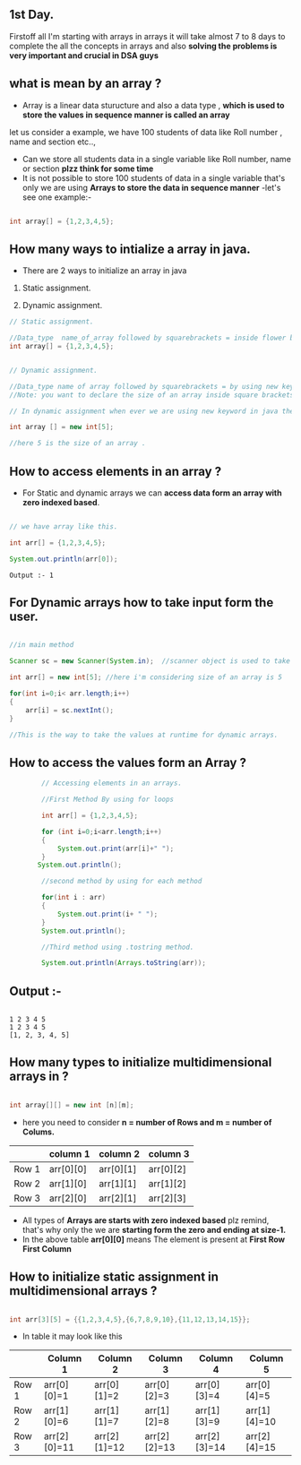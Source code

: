## 1st Day.

 Firstoff all I'm starting with arrays in arrays it will take almost 7 to 8 days to complete the all the concepts in arrays and also **solving the problems is very important and crucial in DSA guys**
## what is mean by an array ?

- Array is a linear data sturucture and also a data type , **which is used to store the values in sequence manner is called an array**

let us consider a example, we have 100 students of data like Roll number , name and section etc..,   
- Can we store all students data in a single variable like Roll number, name or section **plzz think for some time** 
-  It is not possible to store 100 students of data in a single variable that's only we are using **Arrays to store the data in sequence manner**
-let's see one example:-
```java

int array[] = {1,2,3,4,5}; 

```
## How many ways to intialize a array in java.

- There are 2 ways to initialize an array in java

1. Static assignment.

2. Dynamic assignment.


```java
// Static assignment.

//Data_type  name_of_array followed by squarebrackets = inside flower brackets you want write what type of data you wanna store.
int array[] = {1,2,3,4,5};

```


```java

// Dynamic assignment.

//Data_type name of array followed by squarebrackets = by using new keyword followed by Data_type followed by squarebrackets.
//Note: you want to declare the size of an array inside square brackets in dynamic as well as static also . In static methods don't require the size of an array.

// In dynamic assignment when ever we are using new keyword in java then it will automatically creates a object of that type here array is also a object in java.

int array [] = new int[5];

//here 5 is the size of an array .

```

## How to access elements in an array ?
- For Static and dynamic arrays we can **access data form an array with zero indexed based**.

```java

// we have array like this.

int arr[] = {1,2,3,4,5};

System.out.println(arr[0]);
```

```
Output :- 1

```
## For Dynamic arrays how to take input form the user.

```java

//in main method

Scanner sc = new Scanner(System.in);  //scanner object is used to take the input form the user.

int arr[] = new int[5]; //here i'm considering size of an array is 5

for(int i=0;i< arr.length;i++)
{
    arr[i] = sc.nextInt();
}

//This is the way to take the values at runtime for dynamic arrays.

```

## How to access the values form an Array ?

```java
        // Accessing elements in an arrays.

        //First Method By using for loops 

        int arr[] = {1,2,3,4,5};

        for (int i=0;i<arr.length;i++)
        {
            System.out.print(arr[i]+" ");
        }
       System.out.println(); 

        //second method by using for each method 

        for(int i : arr)
        {
            System.out.print(i+ " ");
        }
        System.out.println();

        //Third method using .tostring method.

        System.out.println(Arrays.toString(arr));

  ```

  ## Output :-

```

1 2 3 4 5 
1 2 3 4 5 
[1, 2, 3, 4, 5]

```
## How many types to initialize multidimensional arrays in ?

```java

int array[][] = new int [n][m];

```

- here you need to consider **n = number of Rows and m = number of Colums.**

|| column 1 | column 2 | column 3 |
|-|---------|-----------|-------------|
| Row 1| arr[0][0]|arr[0][1]|arr[0][2]|
| Row 2 | arr[1][0]|arr[1][1]|arr[1][2]|
| Row 3 | arr[2][0]|arr[2][1]|arr[2][3]|

- All types of **Arrays are starts with zero indexed based** plz remind, that's why only the we are **starting form the zero and ending at size-1.** 
- In the above table **arr[0][0]** means The element is present at **First Row First Column**

## How to initialize static assignment in multidimensional arrays ?

```java

int arr[3][5] = {{1,2,3,4,5},{6,7,8,9,10},{11,12,13,14,15}};

```

- In table it may look like this 

||Column 1|Column 2|Column 3|Column 4|Column 5|
|-|-------|--------|--------|--------|--------|
|Row 1|arr[0][0]=1|arr[0][1]=2|arr[0][2]=3|arr[0][3]=4|arr[0][4]=5|
|Row 2|arr[1][0]=6|arr[1][1]=7|arr[1][2]=8|arr[1][3]=9|arr[1][4]=10|
|Row 3|arr[2][0]=11|arr[2][1]=12|arr[2][2]=13|arr[2][3]=14|arr[2][4]=15|